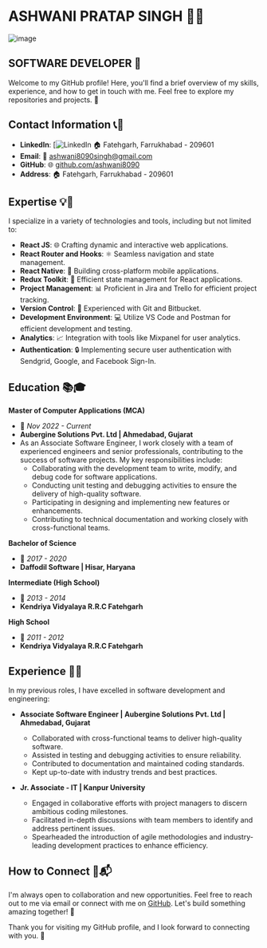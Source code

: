 # ASHWANI PRATAP SINGH 👨‍💻
![image](https://github.com/ashwani8090/ashwani8090/assets/46552218/a5ba752b-4c20-442e-b8f3-a52b09838155)

## SOFTWARE DEVELOPER 🚀
Welcome to my GitHub profile! Here, you'll find a brief overview of my skills, experience, and how to get in touch with me. Feel free to explore my repositories and projects. 🌟

## Contact Information 📞📧

- **LinkedIn**: [![LinkedIn](https://www.linkedin.com/in/ashwani-pratap-singh-951a5b1a8/) 🏠 Fatehgarh, Farrukhabad - 209601
- **Email**: 📧 [ashwani8090singh@gmail.com](mailto:ashwani8090singh@gmail.com)
- **GitHub**: 🌐 [github.com/ashwani8090](https://github.com/ashwani8090)
- **Address**: 🏠 Fatehgarh, Farrukhabad - 209601

## Expertise 💡🔧

I specialize in a variety of technologies and tools, including but not limited to:

- **React JS**: 🌐 Crafting dynamic and interactive web applications.
- **React Router and Hooks**: ⚛️ Seamless navigation and state management.
- **React Native**: 📱 Building cross-platform mobile applications.
- **Redux Toolkit**: 🧰 Efficient state management for React applications.
- **Project Management**: 📊 Proficient in Jira and Trello for efficient project tracking.
- **Version Control**: 🧲 Experienced with Git and Bitbucket.
- **Development Environment**: 💻 Utilize VS Code and Postman for efficient development and testing.
- **Analytics**: 📈 Integration with tools like Mixpanel for user analytics.
- **Authentication**: 🔒 Implementing secure user authentication with Sendgrid, Google, and Facebook Sign-In.

## Education 📚🎓

**Master of Computer Applications (MCA)**
- 📅 *Nov 2022 - Current*
- **Aubergine Solutions Pvt. Ltd | Ahmedabad, Gujarat**
- As an Associate Software Engineer, I work closely with a team of experienced engineers and senior professionals, contributing to the success of software projects. My key responsibilities include:
  - Collaborating with the development team to write, modify, and debug code for software applications.
  - Conducting unit testing and debugging activities to ensure the delivery of high-quality software.
  - Participating in designing and implementing new features or enhancements.
  - Contributing to technical documentation and working closely with cross-functional teams.

**Bachelor of Science**
- 📅 *2017 - 2020*
- **Daffodil Software | Hisar, Haryana**

**Intermediate (High School)**
- 📅 *2013 - 2014*
- **Kendriya Vidyalaya R.R.C Fatehgarh**

**High School**
- 📅 *2011 - 2012*
- **Kendriya Vidyalaya R.R.C Fatehgarh**

## Experience 💼🌟

In my previous roles, I have excelled in software development and engineering:

- **Associate Software Engineer | Aubergine Solutions Pvt. Ltd | Ahmedabad, Gujarat**
  - Collaborated with cross-functional teams to deliver high-quality software.
  - Assisted in testing and debugging activities to ensure reliability.
  - Contributed to documentation and maintained coding standards.
  - Kept up-to-date with industry trends and best practices.

- **Jr. Associate - IT | Kanpur University**
  - Engaged in collaborative efforts with project managers to discern ambitious coding milestones.
  - Facilitated in-depth discussions with team members to identify and address pertinent issues.
  - Spearheaded the introduction of agile methodologies and industry-leading development practices to enhance efficiency.

## How to Connect 🤝📬

I'm always open to collaboration and new opportunities. Feel free to reach out to me via email or connect with me on [GitHub](https://github.com/ashwani8090). Let's build something amazing together! 🚀

Thank you for visiting my GitHub profile, and I look forward to connecting with you. 👋
